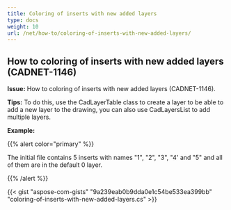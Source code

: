 ```yaml
---
title: Coloring of inserts with new added layers
type: docs
weight: 10
url: /net/how-to/coloring-of-inserts-with-new-added-layers/
---
```


## **How to coloring of inserts with new added layers (CADNET-1146)**

**Issue:** How to coloring of inserts with new added layers (CADNET-1146).

**Tips:** To do this, use the CadLayerTable class to create a layer to be able to add a new layer to the drawing, you can also use CadLayersList to add multiple layers.

**Example:**

{{% alert color="primary" %}}

The initial file contains 5 inserts with names "1", "2", "3", "4' and "5" and all of them are in the default 0 layer.

{{% /alert %}}

{{< gist "aspose-com-gists" "9a239eab0b9dda0e1c54be533ea399bb" "coloring-of-inserts-with-new-added-layers.cs" >}}